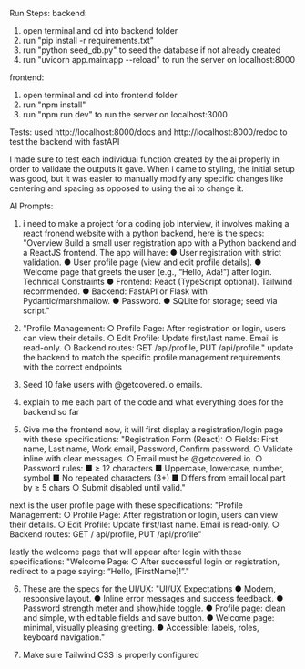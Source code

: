 Run Steps: 
backend:
1. open terminal and cd into backend folder
2. run "pip install -r requirements.txt"
3. run "python seed_db.py" to seed the database if not already created
4. run "uvicorn app.main:app --reload" to run the server on localhost:8000

frontend:
1. open terminal and cd into frontend folder
2. run "npm install"
3. run "npm run dev" to run the server on localhost:3000


Tests:
used http://localhost:8000/docs and http://localhost:8000/redoc to test the backend with fastAPI

I made sure to test each individual function created by the ai properly in order to validate the outputs it gave. 
When i came to styling, the initial setup was good, but it was easier to manually modify any specific changes like
centering and spacing as opposed to using the ai to change it.

AI Prompts:
1. i need to make a project for a coding job interview, it involves making a react fronend website with a python backend, here is the specs: "Overview Build a small user registration app with a Python backend and a ReactJS frontend. The app will have: ● User registration with strict validation. ● User profile page (view and edit profile details). ● Welcome page that greets the user (e.g., “Hello, Ada!”) after login. Technical Constraints ● Frontend: React (TypeScript optional). Tailwind recommended. ● Backend: FastAPI or Flask with Pydantic/marshmallow. ● Password. ● SQLite for storage; seed via script."

2. "Profile Management: ○ Profile Page: After registration or login, users can view their details. ○ Edit Profile: Update first/last name. Email is read-only. ○ Backend routes: GET /api/profile, PUT /api/profile." update the backend to match the specific profile management requirements with the correct endpoints

3. Seed 10 fake users with @getcovered.io emails.

4. explain to me each part of the code and what everything does for the backend so far

5. Give me the frontend now, it will first display a registration/login page with these specifications: "Registration Form (React): ○ Fields: First name, Last name, Work email, Password, Confirm password. ○ Validate inline with clear messages. ○ Email must be @getcovered.io. ○ Password rules: ■ ≥ 12 characters ■ Uppercase, lowercase, number, symbol ■ No repeated characters (3+) ■ Differs from email local part by ≥ 5 chars ○ Submit disabled until valid."

next is the user profile page with these specifications: 
"Profile Management: ○ Profile Page: After registration or login, users can view their details. ○ Edit Profile: Update first/last name. Email is read-only. ○ Backend routes: GET /
api/profile, PUT /api/profile"

lastly the welcome page that will appear after login with these specifications: 
"Welcome Page: ○ After successful login or registration, redirect to a page saying: “Hello, [FirstName]!”."

6. These are the specs for the UI/UX: "UI/UX Expectations ● Modern, responsive layout. ● Inline error messages and success feedback. ● Password strength meter and show/hide toggle. ● Profile page: clean and simple, with editable fields and save button. ● Welcome page: minimal, visually pleasing greeting. ● Accessible: labels, roles, keyboard navigation."

7. Make sure Tailwind CSS is properly configured






